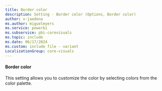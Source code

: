 ```yaml
---
title: Border color
description: Setting - Border color (Options, Border color)
author: v-jaedena
ms.author: miguelmyers
ms.service: powerbi
ms.subservice: pbi-corevisuals
ms.topic: include
ms.date: 06/17/2024
ms.custom: include file - variant
LocalizationGroup: core-visuals
---
```

#### Border color

This setting allows you to customize the color by selecting colors from the color palette.

